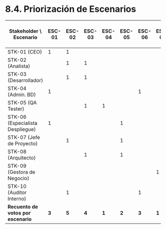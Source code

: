 # 8.4. Priorización de Escenarios

| Stakeholder \ Escenario | ESC-01 | ESC-02 | ESC-03 | ESC-04 | ESC-05 | ESC-06 | ESC-07 | ESC-08 | Recuento de votos por stakeholder |
|-------------------------|--------|--------|--------|--------|--------|--------|--------|--------|-----------------------------------|
| STK-01 (CEO)            | 1      | 1      |        |        |        |        |        |        | 2                                 |
| STK-02 (Analista)       |        | 1      | 1      |        |        |        |        |        | 2                                 |
| STK-03 (Desarrollador)  |        | 1      | 1      |        |        |        |        |        | 2                                 |
| STK-04 (Admin. BD)      | 1      |        |        |        |        | 1      |        |        | 2                                 |
| STK-05 (QA Tester)      |        |        | 1      | 1      |        |        |        |        | 2                                 |
| STK-06 (Especialista Despliegue) | 1 |    |        |        | 1      |        |        |        | 2                                 |
| STK-07 (Jefe de Proyecto) |      | 1      |        |        | 1      |        |        |        | 2                                 |
| STK-08 (Arquitecto)     |        |        | 1      |        | 1      |        |        |        | 2                                 |
| STK-09 (Gestora de Negocio) |    |        |        |        |        |        | 1      | 1      | 2                                 |
| STK-10 (Auditor Interno) |       | 1      |        |        |        | 1      |        |        | 2                                 |
| **Recuento de votos por escenario** | **3** | **5** | **4** | **1** | **2** | **3** | **1** | **1** |                                   |
